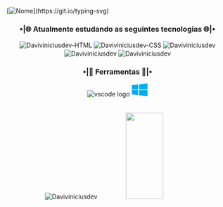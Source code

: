 <!-- Slide Nome -->
[![Nome](https://readme-typing-svg.herokuapp.com/?color=00FF16&size=35&center=true&vCenter=true&width=1000&lines=Olá+Sou+Daviviniciusdev-+Desenvolvedor+Front-end+;)](https://git.io/typing-svg)


<!--  tecnologias  -->

<div align="center">
  <h3>•|🌐 Atualmente estudando as seguintes tecnologias 🌐|•</h3> 
  <img align="center" alt="Daviviniciusdev-HTML" height="30" width="37" src="https://cdn.jsdelivr.net/gh/devicons/devicon/icons/html5/html5-plain-wordmark.svg">
  <img align="center" alt="Daviviniciusdev-CSS" height="30" width="37" src="https://cdn.jsdelivr.net/gh/devicons/devicon/icons/css3/css3-plain-wordmark.svg">
  <img align="center" alt="Daviviniciusdev" height="30" width="37" src="https://cdn.jsdelivr.net/gh/devicons/devicon/icons/javascript/javascript-plain.svg">
  <img align="center" alt="Daviviniciusdev" height="30" width="37" src="https://cdn-images-1.medium.com/max/1200/1*5-aoK8IBmXve5whBQM90GA.png">
  <img align="center" alt="Daviviniciusdev" height="30" width="37" src="https://upload.wikimedia.org/wikipedia/commons/thumb/a/a7/React-icon.svg/1200px-React-icon.svg.png">
 
 
</div>
<!--  Ferramentas  -->

<div align="center">
  <h3>•|🔱 Ferramentas 🔱|•</h3>
    <img src="https://cdn.jsdelivr.net/gh/devicons/devicon/icons/vscode/vscode-original.svg" height="30" width="37" alt="vscode logo"  />
    <img src="https://github.com/devicons/devicon/blob/master/icons/windows8/windows8-original.svg" height="30" width="37" alt="windows logo"/>
  <br>
  <br>
  <br>  

  <img width="49%" height="195px" src="https://github-readme-stats.vercel.app/api?username=Daviviniciusdev&show_icons=true&count_private=true&hide_border=true&title_color=blue-green&icon_color=1E90FF&text_color=c9d1d9&bg_color=0d1117" alt="Daviviniciusdev" /> 
  <img width="41%" height="196px" src="https://github-readme-stats.vercel.app/api/top-langs/?username=Daviviniciusdev&layout=compact&hide_border=true&title_color=blue-green&text_color=1E90FF&bg_color=0d1117" />


</div>

<!-- Grafico -->
##
 

